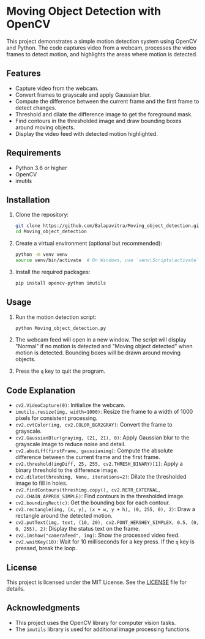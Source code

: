 # Moving Object Detection with OpenCV

This project demonstrates a simple motion detection system using OpenCV and Python. The code captures video from a webcam, processes the video frames to detect motion, and highlights the areas where motion is detected.

## Features

- Capture video from the webcam.
- Convert frames to grayscale and apply Gaussian blur.
- Compute the difference between the current frame and the first frame to detect changes.
- Threshold and dilate the difference image to get the foreground mask.
- Find contours in the thresholded image and draw bounding boxes around moving objects.
- Display the video feed with detected motion highlighted.

## Requirements

- Python 3.6 or higher
- OpenCV
- imutils

## Installation

1. Clone the repository:

    ```bash
    git clone https://github.com/Balapavitra/Moving_object_detection.git
    cd Moving_object_detection
    ```

2. Create a virtual environment (optional but recommended):

    ```bash
    python -m venv venv
    source venv/bin/activate  # On Windows, use `venv\Scripts\activate`
    ```

3. Install the required packages:

    ```bash
    pip install opencv-python imutils
    ```

## Usage

1. Run the motion detection script:

    ```bash
    python Moving_object_detection.py
    ```

2. The webcam feed will open in a new window. The script will display "Normal" if no motion is detected and "Moving object detected" when motion is detected. Bounding boxes will be drawn around moving objects.

3. Press the `q` key to quit the program.

## Code Explanation

- `cv2.VideoCapture(0)`: Initialize the webcam.
- `imutils.resize(img, width=1000)`: Resize the frame to a width of 1000 pixels for consistent processing.
- `cv2.cvtColor(img, cv2.COLOR_BGR2GRAY)`: Convert the frame to grayscale.
- `cv2.GaussianBlur(grayimg, (21, 21), 0)`: Apply Gaussian blur to the grayscale image to reduce noise and detail.
- `cv2.absdiff(firstFrame, gaussianimg)`: Compute the absolute difference between the current frame and the first frame.
- `cv2.threshold(imgDiff, 25, 255, cv2.THRESH_BINARY)[1]`: Apply a binary threshold to the difference image.
- `cv2.dilate(threshimg, None, iterations=2)`: Dilate the thresholded image to fill in holes.
- `cv2.findContours(threshimg.copy(), cv2.RETR_EXTERNAL, cv2.CHAIN_APPROX_SIMPLE)`: Find contours in the thresholded image.
- `cv2.boundingRect(c)`: Get the bounding box for each contour.
- `cv2.rectangle(img, (x, y), (x + w, y + h), (0, 255, 0), 2)`: Draw a rectangle around the detected motion.
- `cv2.putText(img, text, (10, 20), cv2.FONT_HERSHEY_SIMPLEX, 0.5, (0, 0, 255), 2)`: Display the status text on the frame.
- `cv2.imshow("camerafeed", img)`: Show the processed video feed.
- `cv2.waitKey(10)`: Wait for 10 milliseconds for a key press. If the `q` key is pressed, break the loop.

## License

This project is licensed under the MIT License. See the [LICENSE](LICENSE) file for details.

## Acknowledgments

- This project uses the OpenCV library for computer vision tasks.
- The `imutils` library is used for additional image processing functions.
